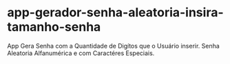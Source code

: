 # app-gerador-senha-aleatoria-insira-tamanho-senha
App Gera Senha com a Quantidade de Digítos que o Usuário inserir. Senha Aleatoria Alfanumérica e com Caractéres Especiais.
